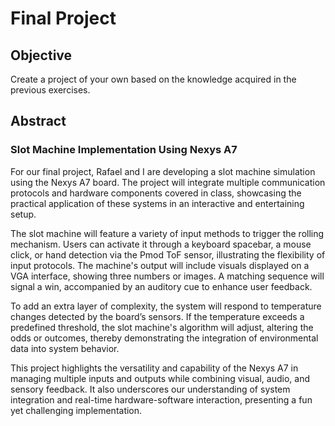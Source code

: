 # Final Project

## Objective
Create a project of your own based on the knowledge acquired in the previous exercises.

## Abstract
### Slot Machine Implementation Using Nexys A7

For our final project, Rafael and I are developing a slot machine simulation using the Nexys A7 board. The project will integrate multiple communication protocols and hardware components covered in class, showcasing the practical application of these systems in an interactive and entertaining setup.

The slot machine will feature a variety of input methods to trigger the rolling mechanism. Users can activate it through a keyboard spacebar, a mouse click, or hand detection via the Pmod ToF sensor, illustrating the flexibility of input protocols. The machine's output will include visuals displayed on a VGA interface, showing three numbers or images. A matching sequence will signal a win, accompanied by an auditory cue to enhance user feedback.

To add an extra layer of complexity, the system will respond to temperature changes detected by the board’s sensors. If the temperature exceeds a predefined threshold, the slot machine's algorithm will adjust, altering the odds or outcomes, thereby demonstrating the integration of environmental data into system behavior.

This project highlights the versatility and capability of the Nexys A7 in managing multiple inputs and outputs while combining visual, audio, and sensory feedback. It also underscores our understanding of system integration and real-time hardware-software interaction, presenting a fun yet challenging implementation.
